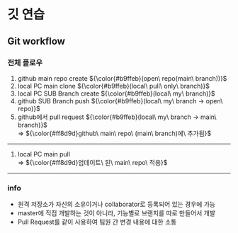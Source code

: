 <!-- github-markdown-css -->
<link href="https://cdnjs.cloudflare.com/ajax/libs/github-markdown-css/5.1.0/github-markdown.css" rel="stylesheet">

# 깃 연습

## Git workflow

### 전체 플로우
1. github main repo create ${\color{#b9ffeb}(open\ repo(main\  branch))}$
2. local PC main clone ${\color{#b9ffeb}(local\ pull\ only\ branch)}$
3. local PC SUB Branch create ${\color{#b9ffeb}(local\ my\ branch)}$
4. github SUB Branch push ${\color{#b9ffeb}(local\ my\ branch -> open\ repo)}$
5. github에서 pull request ${\color{#b9ffeb}(local\ my\ branch -> main\ branch)}$
   <br>
=> ${\color{#ff8d9d}github\ main\ repo\ (main\ branch)에\ 추가됨}$

---

1. local PC main pull
   <br>
=> ${\color{#ff8d9d}업데이트\ 된\ main\ repo\ 적용}$

---
### info
- 원격 저장소가 자신의 소유이거나 collaborator로 등록되어 있는 경우에 가능
- master에 직접 개발하는 것이 아니라, 기능별로 브랜치를 따로 만들어서 개발
- Pull Request를 같이 사용하여 팀원 간 변경 내용에 대한 소통
